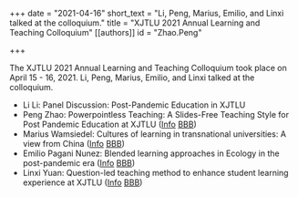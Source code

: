 +++
date = "2021-04-16"
short_text = "Li, Peng, Marius, Emilio, and Linxi talked at the colloquium."
title = "XJTLU 2021 Annual Learning and Teaching Colloquium"
[[authors]]
    id = "Zhao.Peng"

+++

The XJTLU 2021 Annual Learning and Teaching Colloquium took place on April 15 - 16, 2021. Li, Peng, Marius, Emilio, and Linxi talked at the colloquium.

- Li Li: Panel Discussion: Post-Pandemic Education in XJTLU
- Peng Zhao: Powerpointless Teaching: A Slides-Free Teaching Style for Post Pandemic Education at XJTLU ([Info](https://learningmall.xjtlu.edu.cn/mod/page/view.php?id=85829&forceview=1) [BBB](https://learningmall.xjtlu.edu.cn/mod/bigbluebuttonbn/view.php?id=85346))
- Marius Wamsiedel: Cultures of learning in transnational universities: A view from China ([Info](https://learningmall.xjtlu.edu.cn/mod/page/view.php?id=85821&forceview=1) [BBB](https://learningmall.xjtlu.edu.cn/mod/bigbluebuttonbn/view.php?id=85464))
- Emilio Pagani Nunez: Blended learning approaches in Ecology in the post-pandemic era ([Info](https://learningmall.xjtlu.edu.cn/mod/page/view.php?id=85782) [BBB](https://learningmall.xjtlu.edu.cn/mod/bigbluebuttonbn/view.php?id=85346))
- Linxi Yuan: Question-led teaching method to enhance student learning experience at XJTLU ([Info](https://learningmall.xjtlu.edu.cn/mod/page/view.php?id=85975)  [BBB](https://learningmall.xjtlu.edu.cn/mod/bigbluebuttonbn/view.php?id=85464))